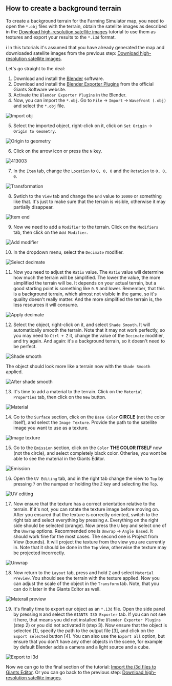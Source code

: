 ## How to create a background terrain

To create a background terrain for the Farming Simulator map, you need to open the `*.obj` files with the terrain, obtain the satellite images as described in the [Download high-resolution satellite images](README_satellite_images.md) tutorial to use them as textures and export your results to the `*.i3d` format.<br>

ℹ️ In this tutorials it's assumed that you have already generated the map and downloaded satellite images from the previous step: [Download high-resolution satellite images](README_satellite_images.md).<br>

Let's go straight to the deal:

1. Download and install the [Blender](https://www.blender.org/download/) software.
2. Download and install the [Blender Exporter Plugins](https://gdn.giants-software.com/downloads.php) from the official Giants Software website.
3. Activate the `Blender Exporter Plugins` in the Blender.
4. Now, you can import the `*.obj`. Go to `File` -> `Import` -> `Wavefront (.obj)` and select the `*.obj` file.

![Import obj](https://github.com/user-attachments/assets/0fea21f6-3f1e-40e1-9d3e-6844fbb9f0de)

5. Select the imported object, right-click on it, click on `Set Origin` -> `Origin to Geometry`.

![Origin to geometry](https://github.com/user-attachments/assets/379fd7b3-3b27-4b45-b9cc-e39218fa7a6b)

6. Click on the arrow icon or press the `N` key.

![413003](https://github.com/user-attachments/assets/c3b74d01-624a-4c1f-b5ad-ef620cbb33d4)

7. In the `Item` tab, change the `Location` to `0, 0, 0` and the `Rotation` to `0, 0, 0`.

![Transformation](https://github.com/user-attachments/assets/3fa04f93-12c2-420d-9313-a5cf0186e686)

8. Swtich to the `View` tab and change the `End` value to `10000` or something like that. It's just to make sure that the terrain is visible, otherwise it may partially disappear.

![Item end](https://github.com/user-attachments/assets/e838aa9c-09b7-4ede-b666-de83eb82fbbe)

9. Now we need to add a `Modifier` to the terrain. Click on the `Modifiers` tab, then click on the `Add Modifier`.

![Add modifier](https://github.com/user-attachments/assets/491c0d43-5f16-4a0e-b11c-a8e138107fbe)

10. In the dropdown menu, select the `Decimate` modifier.

![Select decimate](https://github.com/user-attachments/assets/1524ec71-a252-491e-8d39-84e7435980cd)

11. Now you need to adjust the `Ratio` value. The `Ratio` value will determine how much the terrain will be simplified. The lower the value, the more simplified the terrain will be. It depends on your actual terrain, but a good starting point is something like `0.5` and lower. Remember, that this is a background terrain, which almost not visible in the game, so it's quality doesn't really matter. And the more simplified the terrain is, the less resources it will consume.

![Apply decimate](https://github.com/user-attachments/assets/c7111d5d-a32a-4264-9810-bcfd948d8cd3)

12. Select the object, right-click on it, and select `Shade Smooth`. It will automatically smooth the terrain. Note that it may not work perfectly, so you may need to `Ctrl + Z` it, change the value of the `Decimate` modifier, and try again. And again: it's a background terrain, so it doesn't need to be perfect.

![Shade smooth](https://github.com/user-attachments/assets/b9b8f0ec-fea7-467e-8032-364c0d704efc)

The object should look more like a terrain now with the `Shade Smooth` applied.

![After shade smooth](https://github.com/user-attachments/assets/c3006eba-0e5b-470f-88be-04cab9dd4139)

13. It's time to add a material to the terrain. Click on the `Material Properties` tab, then click on the `New` button.

![Material](https://github.com/user-attachments/assets/b4a5ae03-b9ce-441f-925c-70ed7085ed7e)

14. Go to the `Surface` section, click on the `Base Color` **CIRCLE** (not the color itself), and select the `Image Texture`. Provide the path to the satellite image you want to use as a texture.

![Image texture](https://github.com/user-attachments/assets/ecbd8c35-80c9-4bfb-b384-2545aa8f0f63)

15. Go to the `Emission` section, click on the `Color` **THE COLOR ITSELF** now (not the circle), and select completely black color. Otherise, you wont be able to see the material in the Giants Editor.

![Emission](https://github.com/user-attachments/assets/cd6350cf-e7da-40ef-9e6d-fc6c551ce4d1)

16. Open the `UV Editing` tab, and in the right tab change the view to `Top` by pressing `7` on the numpad or holding the `Z` key and selecting the `Top`.

![UV editing](https://github.com/user-attachments/assets/55694f85-74ea-438a-b7ed-0f6eea7c5655)

17. Now ensure that the texture has a correct orientation relative to the terrain. If it's not, you can rotate the texture image before moving on. After you ensured that the texture is correctly oriented, switch to the right tab and select everything by pressing `A`. Everything on the right side should be selected (orange). Now press the `U` key and select one of the `Unwrap` options. Recommended one is `Unwrap` -> `Angle Based`. It should work fine for the most cases. The second one is Project from View (bounds). It will project the texture from the view you are currently in. Note that it should be done in the `Top` view, otherwise the texture may be projected incorrectly.

![Unwrap](https://github.com/user-attachments/assets/34973898-75fb-4f37-ba47-db26fba965b9)

18. Now return to the `Layout` tab, press and hold `Z` and select `Material Preview`. You should see the terrain with the texture applied. Now you can adjust the scale of the object in the `Transform` tab. Note, that you can do it later in the Giants Editor as well.

![Materail preview](https://github.com/user-attachments/assets/30f8434b-0e68-4b67-b39b-cdd91d2a68d1)

19. It's finally time to export our object as an `*.i3d` file. Open the side panel by pressing `N` and select the `GIANTS I3D Exporter` tab. If you can not see it here, that means you did not installed the `Blender Exporter Plugins` (step 2) or you did not activated it (step 3).
Now ensure that the object is selected [1], specify the path to the output file [3], and click on the `Export selected` button [4]. You can also use the `Export all` option, but ensure that you don't have any other objects in the scene, for example by default Blender adds a camera and a light source and a cube. 

![Export to i3d](https://github.com/user-attachments/assets/ad3913d7-a16e-47c0-a039-9f792e34ad4c)

Now we can go to the final section of the tutorial: [Import the i3d files to Giants Editor](README_giants_editor.md). Or you can go back to the previous step: [Download high-resolution satellite images](README_satellite_images.md).